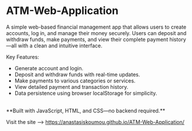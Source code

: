 # ATM-Web-Application
A simple web-based financial management app that allows users to create accounts, log in, and manage their money securely. Users can deposit and withdraw funds, make payments, and view their complete payment history—all with a clean and intuitive interface.

Key Features:
* Generate account and login.<br/>
* Deposit and withdraw funds with real-time updates.<br/>
* Make payments to various categories or services.<br/>
* View detailed payment and transaction history.<br/>
* Data persistence using browser localStorage for simplicity.<br/>
<br/>
**Built with JavaScript, HTML, and CSS—no backend required.**

Visit the site --> https://anastasiskoumou.github.io/ATM-Web-Application/
